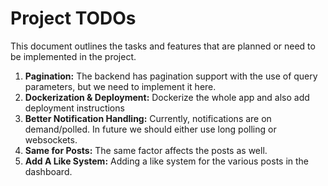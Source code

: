 # Project TODOs

This document outlines the tasks and features that are planned or need to be implemented in the project.

1. **Pagination:** The backend has pagination support with the use of query parameters, but we need to implement it here.
2. **Dockerization & Deployment:** Dockerize the whole app and also add deployment instructions
3. **Better Notification Handling:** Currently, notifications are on demand/polled. In future we should either use long polling or websockets.
4. **Same for Posts:** The same factor affects the posts as well.
5. **Add A Like System:** Adding a like system for the various posts in the dashboard.